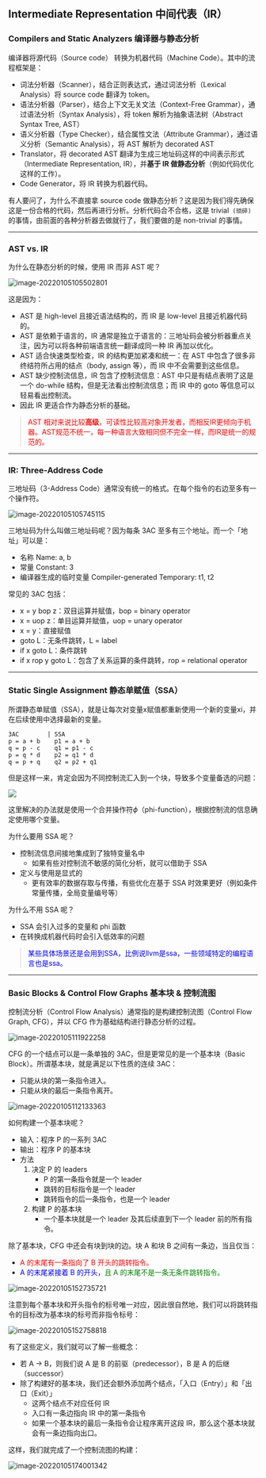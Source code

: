 

## Intermediate Representation 中间代表（IR）

### Compilers and Static Analyzers 编译器与静态分析

编译器将源代码（Source code） 转换为机器代码（Machine Code）。其中的流程框架是：

* 词法分析器（Scanner），结合正则表达式，通过词法分析（Lexical Analysis）将 source code 翻译为 token。
* 语法分析器（Parser），结合上下文无关文法（Context-Free Grammar），通过语法分析（Syntax Analysis），将 token 解析为抽象语法树（Abstract Syntax Tree, AST）
* 语义分析器（Type Checker），结合属性文法（Attribute Grammar），通过语义分析（Semantic Analysis），将 AST 解析为 decorated AST
* Translator，将 decorated AST 翻译为生成三地址码这样的中间表示形式（Intermediate Representation, IR），并**基于 IR 做静态分析**（例如代码优化这样的工作）。
* Code Generator，将 IR 转换为机器代码。

有人要问了，为什么不直接拿 source code 做静态分析？这是因为我们得先确保这是一份合格的代码，然后再进行分析。分析代码合不合格，这是 trivial` (琐碎)`的事情，由前面的各种分析器去做就行了，我们要做的是 non-trivial 的事情。

---

### AST vs. IR

为什么在静态分析的时候，使用 IR 而非 AST 呢？

![image-20220105105502801](https://cdn.jsdelivr.net/gh/SummerSec/Images/9u559ec9u559ec.png)

这是因为：

* AST 是 high-level 且接近语法结构的，而 IR 是 low-level 且接近机器代码的。
* AST 是依赖于语言的，IR 通常是独立于语言的：三地址码会被分析器重点关注，因为可以将各种前端语言统一翻译成同一种 IR 再加以优化。
* AST 适合快速类型检查，IR 的结构更加紧凑和统一：在 AST 中包含了很多非终结符所占用的结点（body, assign 等），而 IR 中不会需要到这些信息。
* AST 缺少控制流信息，IR 包含了控制流信息：AST 中只是有结点表明了这是一个 do-while 结构，但是无法看出控制流信息；而 IR 中的 goto 等信息可以轻易看出控制流。
* 因此 IR 更适合作为静态分析的基础。

> <font color="red"> AST 相对来说比较**高级**，可读性比较高对象开发者，而相反IR更倾向于机器。AST规范不统一，每一种语言大致相同但不完全一样，而IR是统一的规范的。</font>

---

### IR: Three-Address Code

三地址码（3-Address Code）通常没有统一的格式。在每个指令的右边至多有一个操作符。

![image-20220105105745115](https://cdn.jsdelivr.net/gh/SummerSec/Images/45u5745ec45u5745ec.png)

三地址码为什么叫做三地址码呢？因为每条 3AC 至多有三个地址。而一个「地址」可以是：

* 名称 Name: a, b
* 常量 Constant: 3
* 编译器生成的临时变量 Compiler-generated Temporary: t1, t2

常见的 3AC 包括：

* x = y bop z：双目运算并赋值，bop = binary operator
* x = uop z：单目运算并赋值，uop = unary operator
* x = y：直接赋值
* goto L：无条件跳转，L = label
* if x goto L：条件跳转
* if x rop y goto L：包含了关系运算的条件跳转，rop = relational operator

---

<!--more-->

### Static Single Assignment 静态单赋值（SSA）

所谓静态单赋值（SSA），就是让每次对变量x赋值都重新使用一个新的变量xi，并在后续使用中选择最新的变量。

```
3AC        | SSA
p = a + b    p1 = a + b
q = p - c    q1 = p1 - c
p = q * d    p2 = q1 * d
q = p + q    q2 = p2 + q1
```



但是这样一来，肯定会因为不同控制流汇入到一个块，导致多个变量备选的问题：

<img src="https://cdn.jsdelivr.net/gh/SummerSec/Images/38u1538ec38u1538ec.png" style="zoom:100%;" />

这里解决的办法就是使用一个合并操作符$\phi$（phi-function），根据控制流的信息确定使用哪个变量。

为什么要用 SSA 呢？

* 控制流信息间接地集成到了独特变量名中
    * 如果有些对控制流不敏感的简化分析，就可以借助于 SSA 
* 定义与使用是显式的
    * 更有效率的数据存取与传播，有些优化在基于 SSA 时效果更好（例如条件常量传播，全局变量编号等）

为什么不用 SSA 呢？

* SSA 会引入过多的变量和 phi 函数
* 在转换成机器代码时会引入低效率的问题

> <font color="blue">某些具体场景还是会用到SSA，比例说llvm是ssa，一些领域特定的编程语言也是ssa。</font>

---

### Basic Blocks & Control Flow Graphs 基本块 & 控制流图

控制流分析（Control Flow Analysis）通常指的是构建控制流图（Control Flow Graph, CFG），并以 CFG 作为基础结构进行静态分析的过程。

![image-20220105111922258](https://cdn.jsdelivr.net/gh/SummerSec/Images/22u1922ec22u1922ec.png)

CFG 的一个结点可以是一条单独的 3AC，但是更常见的是一个基本块（Basic Block）。所谓基本块，就是满足以下性质的连续 3AC：

* 只能从块的第一条指令进入。
* 只能从块的最后一条指令离开。

![image-20220105112133363](https://cdn.jsdelivr.net/gh/SummerSec/Images/33u2133ec33u2133ec.png)

如何构建一个基本块呢？

* 输入：程序 P 的一系列 3AC
* 输出：程序 P 的基本块
* 方法
    1. 决定 P 的 leaders
        * P 的第一条指令就是一个 leader
        * 跳转的目标指令是一个 leader
        * 跳转指令的后一条指令，也是一个 leader
    2. 构建 P 的基本块
        * 一个基本块就是一个 leader 及其后续直到下一个 leader 前的所有指令。



除了基本块，CFG 中还会有块到块的边。块 A 和块 B 之间有一条边，当且仅当：

* <font color="red">A 的末尾有一条指向了 B 开头的跳转指令。</font>
* <font color="blue">A 的末尾紧接着 B 的开头</font>，<font color="green">且 A 的末尾不是一条无条件跳转指令。</font>

![image-20220105152735721](https://cdn.jsdelivr.net/gh/SummerSec/Images/35u2735ec35u2735ec.png)

注意到每个基本块和开头指令的标号唯一对应，因此很自然地，我们可以将跳转指令的目标改为基本块的标号而非指令标号：

![image-20220105152758818](https://cdn.jsdelivr.net/gh/SummerSec/Images/58u2758ec58u2758ec.png)

有了这些定义，我们就可以了解一些概念：

* 若 A -> B，则我们说 A 是 B 的前驱（predecessor），B 是 A 的后继（successor）
* 除了构建好的基本块，我们还会额外添加两个结点，「入口（Entry）」和「出口（Exit）」
    * 这两个结点不对应任何 IR
    * 入口有一条边指向 IR 中的第一条指令
    * 如果一个基本块的最后一条指令会让程序离开这段 IR，那么这个基本块就会有一条边指向出口。



这样，我们就完成了一个控制流图的构建：

![image-20220105174001342](https://cdn.jsdelivr.net/gh/SummerSec/Images/1u401ec1u401ec.png)




